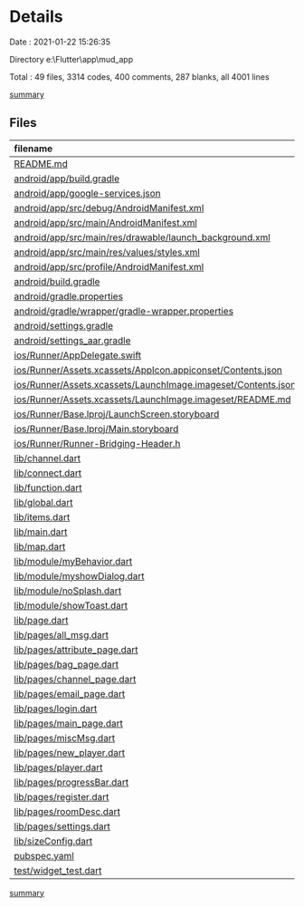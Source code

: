 # Details

Date : 2021-01-22 15:26:35

Directory e:\Flutter\app\mud_app

Total : 49 files,  3314 codes, 400 comments, 287 blanks, all 4001 lines

[summary](results.md)

## Files
| filename | language | code | comment | blank | total |
| :--- | :--- | ---: | ---: | ---: | ---: |
| [README.md](/README.md) | Markdown | 10 | 0 | 7 | 17 |
| [android/app/build.gradle](/android/app/build.gradle) | Groovy | 65 | 8 | 10 | 83 |
| [android/app/google-services.json](/android/app/google-services.json) | JSON | 39 | 0 | 0 | 39 |
| [android/app/src/debug/AndroidManifest.xml](/android/app/src/debug/AndroidManifest.xml) | XML | 4 | 3 | 1 | 8 |
| [android/app/src/main/AndroidManifest.xml](/android/app/src/main/AndroidManifest.xml) | XML | 35 | 16 | 1 | 52 |
| [android/app/src/main/res/drawable/launch_background.xml](/android/app/src/main/res/drawable/launch_background.xml) | XML | 4 | 7 | 2 | 13 |
| [android/app/src/main/res/values/styles.xml](/android/app/src/main/res/values/styles.xml) | XML | 9 | 9 | 1 | 19 |
| [android/app/src/profile/AndroidManifest.xml](/android/app/src/profile/AndroidManifest.xml) | XML | 4 | 3 | 1 | 8 |
| [android/build.gradle](/android/build.gradle) | Groovy | 28 | 0 | 5 | 33 |
| [android/gradle.properties](/android/gradle.properties) | Properties | 4 | 0 | 1 | 5 |
| [android/gradle/wrapper/gradle-wrapper.properties](/android/gradle/wrapper/gradle-wrapper.properties) | Properties | 5 | 1 | 1 | 7 |
| [android/settings.gradle](/android/settings.gradle) | Groovy | 8 | 0 | 4 | 12 |
| [android/settings_aar.gradle](/android/settings_aar.gradle) | Groovy | 1 | 0 | 1 | 2 |
| [ios/Runner/AppDelegate.swift](/ios/Runner/AppDelegate.swift) | Swift | 12 | 0 | 2 | 14 |
| [ios/Runner/Assets.xcassets/AppIcon.appiconset/Contents.json](/ios/Runner/Assets.xcassets/AppIcon.appiconset/Contents.json) | JSON | 122 | 0 | 1 | 123 |
| [ios/Runner/Assets.xcassets/LaunchImage.imageset/Contents.json](/ios/Runner/Assets.xcassets/LaunchImage.imageset/Contents.json) | JSON | 23 | 0 | 1 | 24 |
| [ios/Runner/Assets.xcassets/LaunchImage.imageset/README.md](/ios/Runner/Assets.xcassets/LaunchImage.imageset/README.md) | Markdown | 3 | 0 | 2 | 5 |
| [ios/Runner/Base.lproj/LaunchScreen.storyboard](/ios/Runner/Base.lproj/LaunchScreen.storyboard) | XML | 36 | 1 | 1 | 38 |
| [ios/Runner/Base.lproj/Main.storyboard](/ios/Runner/Base.lproj/Main.storyboard) | XML | 25 | 1 | 1 | 27 |
| [ios/Runner/Runner-Bridging-Header.h](/ios/Runner/Runner-Bridging-Header.h) | C++ | 1 | 0 | 1 | 2 |
| [lib/channel.dart](/lib/channel.dart) | Dart | 49 | 0 | 8 | 57 |
| [lib/connect.dart](/lib/connect.dart) | Dart | 48 | 2 | 10 | 60 |
| [lib/function.dart](/lib/function.dart) | Dart | 113 | 82 | 23 | 218 |
| [lib/global.dart](/lib/global.dart) | Dart | 19 | 7 | 4 | 30 |
| [lib/items.dart](/lib/items.dart) | Dart | 160 | 39 | 14 | 213 |
| [lib/main.dart](/lib/main.dart) | Dart | 43 | 1 | 9 | 53 |
| [lib/map.dart](/lib/map.dart) | Dart | 471 | 5 | 9 | 485 |
| [lib/module/myBehavior.dart](/lib/module/myBehavior.dart) | Dart | 13 | 0 | 2 | 15 |
| [lib/module/myshowDialog.dart](/lib/module/myshowDialog.dart) | Dart | 187 | 0 | 8 | 195 |
| [lib/module/noSplash.dart](/lib/module/noSplash.dart) | Dart | 25 | 0 | 4 | 29 |
| [lib/module/showToast.dart](/lib/module/showToast.dart) | Dart | 77 | 12 | 5 | 94 |
| [lib/page.dart](/lib/page.dart) | Dart | 117 | 5 | 7 | 129 |
| [lib/pages/all_msg.dart](/lib/pages/all_msg.dart) | Dart | 49 | 1 | 7 | 57 |
| [lib/pages/attribute_page.dart](/lib/pages/attribute_page.dart) | Dart | 81 | 8 | 7 | 96 |
| [lib/pages/bag_page.dart](/lib/pages/bag_page.dart) | Dart | 257 | 0 | 10 | 267 |
| [lib/pages/channel_page.dart](/lib/pages/channel_page.dart) | Dart | 62 | 0 | 7 | 69 |
| [lib/pages/email_page.dart](/lib/pages/email_page.dart) | Dart | 92 | 1 | 9 | 102 |
| [lib/pages/login.dart](/lib/pages/login.dart) | Dart | 165 | 7 | 10 | 182 |
| [lib/pages/main_page.dart](/lib/pages/main_page.dart) | Dart | 239 | 40 | 10 | 289 |
| [lib/pages/miscMsg.dart](/lib/pages/miscMsg.dart) | Dart | 49 | 16 | 7 | 72 |
| [lib/pages/new_player.dart](/lib/pages/new_player.dart) | Dart | 90 | 1 | 6 | 97 |
| [lib/pages/player.dart](/lib/pages/player.dart) | Dart | 40 | 0 | 7 | 47 |
| [lib/pages/progressBar.dart](/lib/pages/progressBar.dart) | Dart | 94 | 56 | 7 | 157 |
| [lib/pages/register.dart](/lib/pages/register.dart) | Dart | 133 | 1 | 9 | 143 |
| [lib/pages/roomDesc.dart](/lib/pages/roomDesc.dart) | Dart | 127 | 5 | 5 | 137 |
| [lib/pages/settings.dart](/lib/pages/settings.dart) | Dart | 13 | 0 | 3 | 16 |
| [lib/sizeConfig.dart](/lib/sizeConfig.dart) | Dart | 19 | 5 | 15 | 39 |
| [pubspec.yaml](/pubspec.yaml) | YAML | 30 | 47 | 15 | 92 |
| [test/widget_test.dart](/test/widget_test.dart) | Dart | 14 | 10 | 6 | 30 |

[summary](results.md)